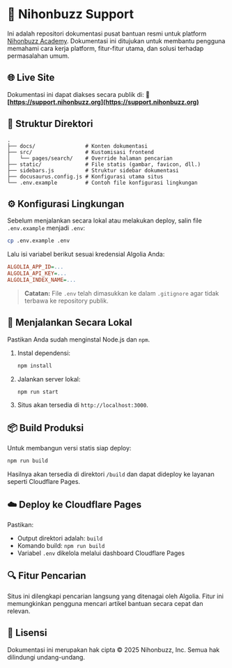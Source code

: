 # 📘 Nihonbuzz Support

Ini adalah repositori dokumentasi pusat bantuan resmi untuk platform [Nihonbuzz Academy](https://academy.nihonbuzz.org). Dokumentasi ini ditujukan untuk membantu pengguna memahami cara kerja platform, fitur-fitur utama, dan solusi terhadap permasalahan umum.

## 🌐 Live Site

Dokumentasi ini dapat diakses secara publik di:
🔗 **[https://support.nihonbuzz.org](https://support.nihonbuzz.org)**

## 📁 Struktur Direktori

```
.
├── docs/                # Konten dokumentasi
├── src/                 # Kustomisasi frontend
│   └── pages/search/    # Override halaman pencarian
├── static/              # File statis (gambar, favicon, dll.)
├── sidebars.js          # Struktur sidebar dokumentasi
├── docusaurus.config.js # Konfigurasi utama situs
└── .env.example         # Contoh file konfigurasi lingkungan
```

## ⚙️ Konfigurasi Lingkungan

Sebelum menjalankan secara lokal atau melakukan deploy, salin file `.env.example` menjadi `.env`:

```bash
cp .env.example .env
```

Lalu isi variabel berikut sesuai kredensial Algolia Anda:

```ini
ALGOLIA_APP_ID=...
ALGOLIA_API_KEY=...
ALGOLIA_INDEX_NAME=...
```

> **Catatan:** File `.env` telah dimasukkan ke dalam `.gitignore` agar tidak terbawa ke repository publik.

## 🚀 Menjalankan Secara Lokal

Pastikan Anda sudah menginstal Node.js dan `npm`.

1. Instal dependensi:

   ```bash
   npm install
   ```

2. Jalankan server lokal:

   ```bash
   npm run start
   ```

3. Situs akan tersedia di `http://localhost:3000`.

## 📦 Build Produksi

Untuk membangun versi statis siap deploy:

```bash
npm run build
```

Hasilnya akan tersedia di direktori `/build` dan dapat dideploy ke layanan seperti Cloudflare Pages.

## ☁️ Deploy ke Cloudflare Pages

Pastikan:

* Output direktori adalah: `build`
* Komando build: `npm run build`
* Variabel `.env` dikelola melalui dashboard Cloudflare Pages

## 🔍 Fitur Pencarian

Situs ini dilengkapi pencarian langsung yang ditenagai oleh Algolia. Fitur ini memungkinkan pengguna mencari artikel bantuan secara cepat dan relevan.

## 📄 Lisensi

Dokumentasi ini merupakan hak cipta © 2025 Nihonbuzz, Inc. Semua hak dilindungi undang-undang.
